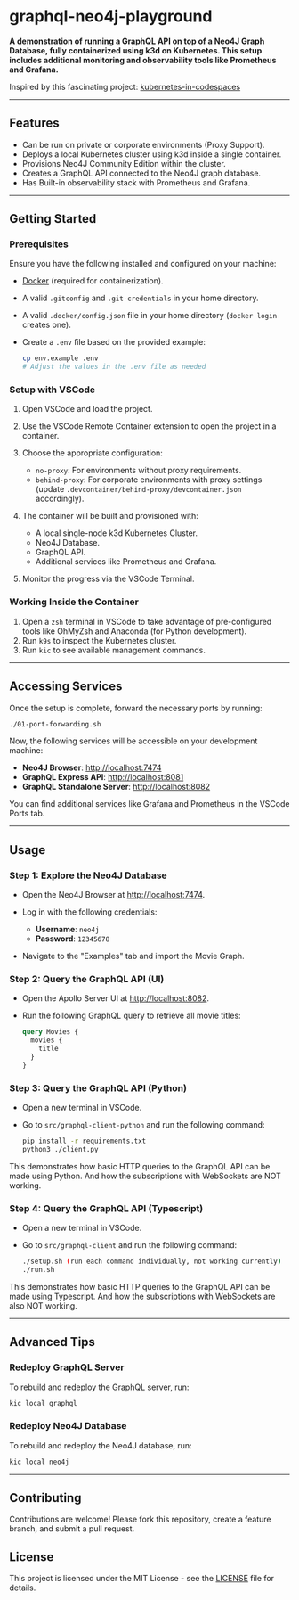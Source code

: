 
# graphql-neo4j-playground

**A demonstration of running a GraphQL API on top of a Neo4J Graph Database, fully containerized using k3d on Kubernetes. This setup includes additional monitoring and observability tools like Prometheus and Grafana.**

Inspired by this fascinating project: [kubernetes-in-codespaces](https://github.com/cse-labs/kubernetes-in-codespaces)

---

## Features

- Can be run on private or corporate environments (Proxy Support).
- Deploys a local Kubernetes cluster using k3d inside a single container.
- Provisions Neo4J Community Edition within the cluster.
- Creates a GraphQL API connected to the Neo4J graph database.
- Has Built-in observability stack with Prometheus and Grafana.

---

## Getting Started

### Prerequisites

Ensure you have the following installed and configured on your machine:

- [Docker](https://docs.docker.com/get-docker/) (required for containerization).
- A valid `.gitconfig` and `.git-credentials` in your home directory.
- A valid `.docker/config.json` file in your home directory (`docker login` creates one).
- Create a `.env` file based on the provided example:

  ```bash
  cp env.example .env
  # Adjust the values in the .env file as needed
  ```

### Setup with VSCode

1. Open VSCode and load the project.
2. Use the VSCode Remote Container extension to open the project in a container.
3. Choose the appropriate configuration:
    - `no-proxy`: For environments without proxy requirements.
    - `behind-proxy`: For corporate environments with proxy settings (update `.devcontainer/behind-proxy/devcontainer.json` accordingly).

4. The container will be built and provisioned with:
    - A local single-node k3d Kubernetes Cluster.
    - Neo4J Database.
    - GraphQL API.
    - Additional services like Prometheus and Grafana.

5. Monitor the progress via the VSCode Terminal.

### Working Inside the Container

1. Open a `zsh` terminal in VSCode to take advantage of pre-configured tools like OhMyZsh and Anaconda (for Python development).
2. Run `k9s` to inspect the Kubernetes cluster.
3. Run `kic` to see available management commands.

---

## Accessing Services

Once the setup is complete, forward the necessary ports by running:

```bash
./01-port-forwarding.sh
```

Now, the following services will be accessible on your development machine:

- **Neo4J Browser**: [http://localhost:7474](http://localhost:7474)
- **GraphQL Express API**: [http://localhost:8081](http://localhost:8081)
- **GraphQL Standalone Server**: [http://localhost:8082](http://localhost:8082)

You can find additional services like Grafana and Prometheus in the VSCode Ports tab.

---

## Usage

### Step 1: Explore the Neo4J Database

- Open the Neo4J Browser at [http://localhost:7474](http://localhost:7474).
- Log in with the following credentials:
  - **Username**: `neo4j`
  - **Password**: `12345678`
  
- Navigate to the "Examples" tab and import the Movie Graph.

### Step 2: Query the GraphQL API (UI)

- Open the Apollo Server UI at [http://localhost:8082](http://localhost:8082).
- Run the following GraphQL query to retrieve all movie titles:

  ```graphql
  query Movies {
    movies {
      title
    }
  }
  ```

### Step 3: Query the GraphQL API (Python)

- Open a new terminal in VSCode.
- Go to `src/graphql-client-python` and run the following command:

  ```bash
  pip install -r requirements.txt
  python3 ./client.py
  ```

This demonstrates how basic HTTP queries to the GraphQL API can be made using Python.
And how the subscriptions with WebSockets are NOT working.

### Step 4: Query the GraphQL API (Typescript)

- Open a new terminal in VSCode.
- Go to `src/graphql-client` and run the following command:

  ```bash
  ./setup.sh (run each command individually, not working currently)
  ./run.sh
  ```

This demonstrates how basic HTTP queries to the GraphQL API can be made using Typescript.
And how the subscriptions with WebSockets are also NOT working.

---

## Advanced Tips

### Redeploy GraphQL Server

To rebuild and redeploy the GraphQL server, run:

```bash
kic local graphql
```

### Redeploy Neo4J Database

To rebuild and redeploy the Neo4J database, run:

```bash
kic local neo4j
```

---

## Contributing

Contributions are welcome! Please fork this repository, create a feature branch, and submit a pull request.

## License

This project is licensed under the MIT License - see the [LICENSE](LICENSE) file for details.
